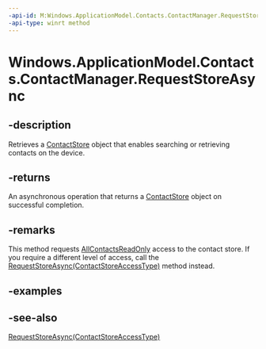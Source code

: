 ----api-id: M:Windows.ApplicationModel.Contacts.ContactManager.RequestStoreAsync
-api-type: winrt method
---<!-- Method syntaxpublic Windows.Foundation.IAsyncOperation<Windows.ApplicationModel.Contacts.ContactStore> RequestStoreAsync()--># Windows.ApplicationModel.Contacts.ContactManager.RequestStoreAsync## -descriptionRetrieves a [ContactStore](contactstore.md) object that enables searching or retrieving contacts on the device.## -returnsAn asynchronous operation that returns a [ContactStore](contactstore.md) object on successful completion.## -remarksThis method requests [AllContactsReadOnly](contactstoreaccesstype.md) access to the contact store. If you require a different level of access, call the [RequestStoreAsync(ContactStoreAccessType)](contactmanager_requeststoreasync_112705385.md) method instead.## -examples## -see-also[RequestStoreAsync(ContactStoreAccessType)](contactmanager_requeststoreasync_112705385.md)